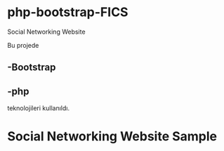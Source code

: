 # php-bootstrap-FICS
Social Networking Website

Bu projede

-Bootstrap
--
-php
--
teknolojileri kullanıldı.

# Social Networking Website Sample
